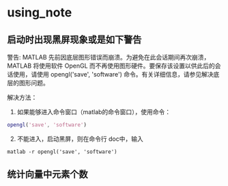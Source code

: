 # using_note

## 启动时出现黑屏现象或是如下警告

警告: MATLAB 先前因底层图形错误而崩溃。为避免在此会话期间再次崩溃，MATLAB 将使用软件 OpenGL 而不再使用图形硬件。要保存该设置以供此后的会话使用，请使用 opengl('save', 'software') 命令。有关详细信息，请参见解决底层的图形问题。

解决方法：
1. 如果能够进入命令窗口（matlab的命令窗口），使用命令：

```matlab
opengl('save', 'software')
```
2. 不能进入，启动黑屏，则在命令行 doc中，输入

```doc
matlab -r opengl('save', 'software')
```

## 统计向量中元素个数